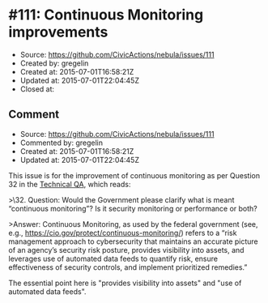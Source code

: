 # #111: Continuous Monitoring improvements

* Source: https://github.com/CivicActions/nebula/issues/111
* Created by: gregelin
* Created at: 2015-07-01T16:58:21Z
* Updated at: 2015-07-01T22:04:45Z
* Closed at: 


## Comment

* Source: https://github.com/CivicActions/nebula/issues/111
* Commented by: gregelin
* Created at: 2015-07-01T16:58:21Z
* Updated at: 2015-07-01T22:04:45Z

This issue is for the improvement of continuous monitoring as per Question 32 in the [Technical QA](https://slack-files.com/files-pri-safe/T0297RSQF-F0724GP5Z/technical_questions_and_answers.pdf?c=1435762062-5f9ea13f77b3fdd4404a03bf837c39d3c159f028), which reads:

&gt;\32. Question: Would the Government please clarify what is meant &#x201C;continuous monitoring&#x201D;? Is it security monitoring or performance or both?

&gt;Answer: Continuous Monitoring, as used by the federal government (see, e.g., https://cio.gov/protect/continuous-monitoring/) refers to a &#x201C;risk management approach to cybersecurity that maintains an accurate picture of an agency&#x2019;s security risk posture, provides visibility into assets, and leverages use of automated data feeds to quantify risk, ensure effectiveness of security controls, and implement prioritized remedies.&#x201D;

The essential point here is &quot;provides visibility into assets&quot; and &quot;use of automated data feeds&quot;.





